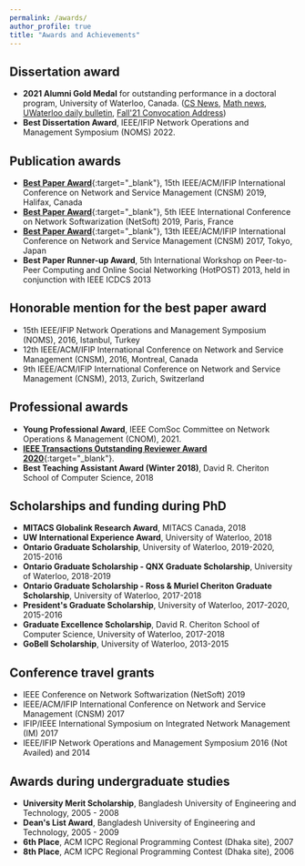 ```yaml
---
permalink: /awards/
author_profile: true
title: "Awards and Achievements"
---
```

## Dissertation award
- **2021 Alumni Gold Medal** for outstanding performance in a doctoral program, University of Waterloo, Canada. ([CS News](https://cs.uwaterloo.ca/news/shihab-r-chowdhury-awarded-2021-alumni-gold-medal), [Math news](https://uwaterloo.ca/math/news/computer-science-phd-graduate-shihab-chowdhury-wins-2021), [UWaterloo daily bulletin](https://uwaterloo.ca/daily-bulletin/2021-10-22#shihab-chowdhury-awarded-2021-alumni-gold-medal), [Fall'21 Convocation Address](https://youtu.be/YqKvx0LdzxM?t=2152))
- **Best Dissertation Award**, IEEE/IFIP Network Operations and Management Symposium (NOMS) 2022.

## Publication awards 
- [**Best Paper Award**](https://cs.uwaterloo.ca/news/team-systems-and-networking-researchers-wins-best-paper){:target="_blank"}, 15th IEEE/ACM/IFIP International Conference on Network and Service Management (CNSM) 2019, Halifax, Canada
- [**Best Paper Award**](https://cs.uwaterloo.ca/news/raouf-boutaba-and-his-graduate-students-win-best-paper){:target="_blank"}, 5th IEEE International Conference on Network Softwarization (NetSoft) 2019, Paris, France
- [**Best Paper Award**](https://cs.uwaterloo.ca/news/professor-raouf-boutaba-postdocs-graduate-students-and){:target="_blank"}, 13th IEEE/ACM/IFIP International Conference on Network and Service Management (CNSM) 2017, Tokyo, Japan
- **Best Paper Runner-up Award**, 5th International Workshop on Peer-to-Peer Computing and Online Social Networking (HotPOST) 2013, held in conjunction with IEEE ICDCS 2013

## Honorable mention for the best paper award 
- 15th IEEE/IFIP Network Operations and Management Symposium (NOMS), 2016, Istanbul, Turkey
- 12th IEEE/ACM/IFIP International Conference on Network and Service Management (CNSM), 2016, Montreal, Canada
- 9th IEEE/ACM/IFIP International Conference on Network and Service Management (CNSM), 2013, Zurich, Switzerland

## Professional awards
-  **Young Professional Award**, IEEE ComSoc Committee on Network Operations &amp; Management (CNOM), 2021.
- [**IEEE Transactions Outstanding Reviewer Award 2020**](https://ieeexplore.ieee.org/stamp/stamp.jsp?tp=&arnumber=9374864){:target="_blank"}.
- **Best Teaching Assistant Award (Winter 2018)**, David R. Cheriton School of Computer Science, 2018

## Scholarships and funding during PhD 
- **MITACS Globalink Research Award**, MITACS Canada, 2018
- **UW International Experience Award**, University of Waterloo, 2018
- **Ontario Graduate Scholarship**, University of Waterloo, 2019-2020, 2015-2016
- **Ontario Graduate Scholarship - QNX Graduate Scholarship**, University of Waterloo, 2018-2019
- **Ontario Graduate Scholarship - Ross & Muriel Cheriton Graduate Scholarship**, University of Waterloo, 2017-2018
- **President's Graduate Scholarship**, University of Waterloo, 2017-2020, 2015-2016
- **Graduate Excellence Scholarship**, David R. Cheriton School of Computer Science, University of Waterloo, 2017-2018
- **GoBell Scholarship**, University of Waterloo, 2013-2015

## Conference travel grants
- IEEE Conference on Network Softwarization (NetSoft) 2019
- IEEE/ACM/IFIP International Conference on Network and Service Management (CNSM) 2017
- IFIP/IEEE International Symposium on Integrated Network Management (IM) 2017
- IEEE/IFIP Network Operations and Management Symposium 2016 (Not Availed) and 2014

## Awards during undergraduate studies
- **University Merit Scholarship**, Bangladesh University of Engineering and Technology, 2005 - 2008
- **Dean's List Award**, Bangladesh University of Engineering and Technology, 2005 - 2009
- **6th Place**, ACM ICPC Regional Programming Contest (Dhaka site), 2007
- **8th Place**, ACM ICPC Regional Programming Contest (Dhaka site), 2006
